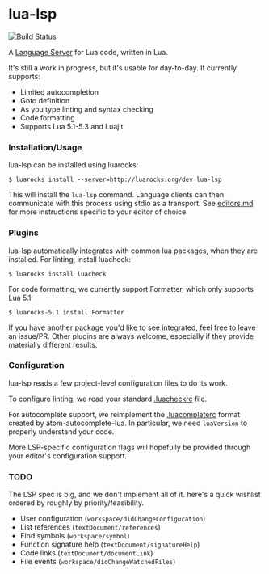 # lua-lsp
[![Build Status](https://travis-ci.org/Alloyed/lua-lsp.svg)](https://travis-ci.org/Alloyed/lua-lsp)

A [Language Server][lsp] for Lua code, written in Lua.

[lsp]: https://github.com/Microsoft/language-server-protocol

It's still a work in progress, but it's usable for day-to-day. It currently
supports:

* Limited autocompletion
* Goto definition
* As you type linting and syntax checking
* Code formatting
* Supports Lua 5.1-5.3 and Luajit

### Installation/Usage

lua-lsp can be installed using luarocks:
```
$ luarocks install --server=http://luarocks.org/dev lua-lsp
```
This will install the `lua-lsp` command. Language clients can then communicate
with this process using stdio as a transport. See [editors.md](editors.md) for
more instructions specific to your editor of choice.

### Plugins

lua-lsp automatically integrates with common lua packages, when they are
installed. For linting, install luacheck:
```
$ luarocks install luacheck
```
For code formatting, we currently support Formatter, which only supports Lua
5.1:
```
$ luarocks-5.1 install Formatter
```
If you have another package you'd like to see integrated, feel free to leave an
issue/PR. Other plugins are always welcome, especially if they provide
materially different results.

### Configuration

lua-lsp reads a few project-level configuration files to do its work.

To configure linting, we read your standard [.luacheckrc][check] file.

For autocomplete support, we reimplement the [.luacompleterc][complete] format
created by atom-autocomplete-lua. In particular, we need `luaVersion` to
properly understand your code.

More LSP-specific configuration flags will hopefully be provided through your
editor's configuration support.

[complete]: https://github.com/dapetcu21/atom-autocomplete-lua#configuration
[check]: http://luacheck.readthedocs.io/en/stable/config.html

### TODO

The LSP spec is big, and we don't implement all of it. here's a
quick wishlist ordered by roughly by priority/feasibility.

* User configuration (`workspace/didChangeConfiguration`)
* List references (`textDocument/references`)
* Find symbols (`workspace/symbol`)
* Function signature help (`textDocument/signatureHelp`)
* Code links (`textDocument/documentLink`)
* File events (`workspace/didChangeWatchedFiles`)
